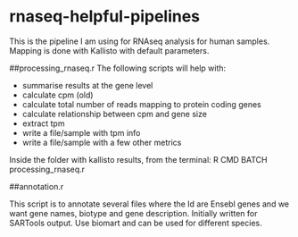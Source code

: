 # rnaseq-helpful-pipelines

This is the pipeline I am using for RNAseq analysis for human samples. Mapping is done with Kallisto with default parameters. 

##processing_rnaseq.r 
The following scripts will help with:
- summarise results at the gene level
- calculate cpm (old)
- calculate total number of reads mapping to protein coding genes
- calculate relationship between cpm and gene size
- extract tpm 
- write a file/sample with tpm info
- write a file/sample with a few other metrics 



Inside the folder with kallisto results, from the terminal: R CMD BATCH processing_rnaseq.r






##annotation.r


This script is to annotate several files where the Id are Ensebl genes and we want gene names, biotype and gene description. Initially written for SARTools output. Use biomart and can be used for different species. 
